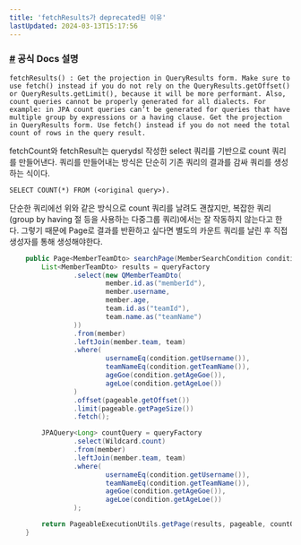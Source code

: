 ```yaml
---
title: 'fetchResults가 deprecated된 이유'
lastUpdated: 2024-03-13T15:17:56
---
```


### <a href="http://querydsl.com/static/querydsl/5.0.0/apidocs/com/querydsl/jpa/impl/AbstractJPAQuery.html#fetchResults--">#</a> 공식 Docs 설명
```
fetchResults() : Get the projection in QueryResults form. Make sure to use fetch() instead if you do not rely on the QueryResults.getOffset() or QueryResults.getLimit(), because it will be more performant. Also, count queries cannot be properly generated for all dialects. For example: in JPA count queries can’t be generated for queries that have multiple group by expressions or a having clause. Get the projection in QueryResults form. Use fetch() instead if you do not need the total count of rows in the query result.
```

fetchCount와 fetchResult는 querydsl 작성한 select 쿼리를 기반으로 count 쿼리를 만들어낸다. 쿼리를 만들어내는 방식은 단순히 기존 쿼리의 결과를 감싸 쿼리를 생성하는 식이다.

`SELECT COUNT(*) FROM (<original query>).`

단순한 쿼리에선 위와 같은 방식으로 count 쿼리를 날려도 괜찮지만, 복잡한 쿼리(group by having 절 등을 사용하는 다중그룹 쿼리)에서는 잘 작동하지 않는다고 한다. 그렇기 때문에 Page로 결과를 반환하고 싶다면 별도의 카운트 쿼리를 날린 후 직접 생성자를 통해 생성해야한다.

```java
    public Page<MemberTeamDto> searchPage(MemberSearchCondition condition, Pageable pageable) {
        List<MemberTeamDto> results = queryFactory
                .select(new QMemberTeamDto(
                        member.id.as("memberId"),
                        member.username,
                        member.age,
                        team.id.as("teamId"),
                        team.name.as("teamName")
                ))
                .from(member)
                .leftJoin(member.team, team)
                .where(
                        usernameEq(condition.getUsername()),
                        teamNameEq(condition.getTeamName()),
                        ageGoe(condition.getAgeGoe()),
                        ageLoe(condition.getAgeLoe())
                )
                .offset(pageable.getOffset())
                .limit(pageable.getPageSize())
                .fetch();

        JPAQuery<Long> countQuery = queryFactory
                .select(Wildcard.count)
                .from(member)
                .leftJoin(member.team, team)
                .where(
                        usernameEq(condition.getUsername()),
                        teamNameEq(condition.getTeamName()),
                        ageGoe(condition.getAgeGoe()),
                        ageLoe(condition.getAgeLoe())
                );

        return PageableExecutionUtils.getPage(results, pageable, countQuery::fetchOne);
    }
```